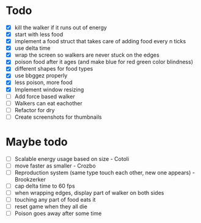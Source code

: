 # Todo

* [x] kill the walker if it runs out of energy
* [x] start with less food
* [x] implement a food struct that takes care of adding food every n ticks
* [x] use delta time
* [x] wrap the screen so walkers are never stuck on the edges
* [x] poison food after it ages (and make blue for red green color blindness)
* [x] different shapes for food types
* [x] use bbggez properly
* [x] less poison, more food
* [x] Implement window resizing
* [ ] Add force based walker
* [ ] Walkers can eat eachother
* [ ] Refactor for dry
* [ ] Create screenshots for thumbnails

# Maybe todo

* [ ] Scalable energy usage based on size - Cotoli
* [ ] move faster as smaller - Crozbo
* [ ] Reproduction system (same type touch each other, new one appears) - Brookzerker
* [ ] cap delta time to 60 fps
* [ ] when wrapping edges, display part of walker on both sides
* [ ] touching any part of food eats it
* [ ] reset game when they all die
* [ ] Poison goes away after some time